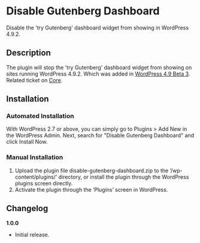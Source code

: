 # Disable Gutenberg Dashboard
Disable the 'try Gutenberg' dashboard widget from showing in WordPress 4.9.2.

## Description

The plugin will stop the 'try Gutenberg' dashboard widget from showing on sites running WordPress 4.9.2. Which was added in [WordPress 4.9 Beta 3](https://wordpress.org/news/2017/10/wordpress-4-9-beta-3/). Related ticket on [Core](https://core.trac.wordpress.org/ticket/41316).

## Installation


### Automated Installation

With WordPress 2.7 or above, you can simply go to Plugins > Add New in the WordPress Admin. Next, search for "Disable Gutenberg Dashboard" and click Install Now. 

### Manual Installation

1. Upload the plugin file disable-gutenberg-dashboard.zip to the ‘/wp-content/plugins/’ directory, or install the plugin through the WordPress plugins screen directly.
2. Activate the plugin through the ‘Plugins’ screen in WordPress.

## Changelog

**1.0.0**
* Initial release.
